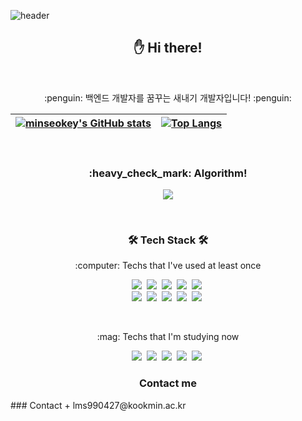 ![header](https://capsule-render.vercel.app/api?type=slice&color=auto&height=200&section=header&text=minseokey's%20GitHub&fontSize=40&rotate=13&fontAlign=70&fontAlignY=40)

<h2 align="center"> ✋  Hi there!</h2>
<br>

<p align ="center"> :penguin: 백엔드 개발자를 꿈꾸는 새내기 개발자입니다! :penguin:<p>
  

[![minseokey's GitHub stats](https://github-readme-stats.vercel.app/api?username=minseokey&hide_border=true)](https://github.com/minseokey/github-readme-stats) | [![Top Langs](https://github-readme-stats.vercel.app/api/top-langs/?username=minseokey&layout=compact&hide_border=true)](https://github.com/minseokey) |
| ------------- | ------------- |

<br>


<h3 align="center">:heavy_check_mark: Algorithm!</h3>
<p align="center">
  <img src="http://mazassumnida.wtf/api/v2/generate_badge?boj=lms990427&cache=c">
</p>

<br>

<h3 align="center">🛠 Tech Stack 🛠</h3>

<p align="center"> :computer: Techs that I've used at least once </p>

<p align="center">
  <img src="https://img.shields.io/badge/Python-3766AB?style=flat-square&logo=Python&logoColor=white"/></a>&nbsp 
  <img src="https://img.shields.io/badge/Django-092E20?style=flat-square&logo=Django&logoColor=white"/></a>&nbsp
  <img src="https://img.shields.io/badge/Java-007396?style=flat-square&logo=Java&logoColor=white"/></a>&nbsp 
  <img src="https://img.shields.io/badge/C++-00599C?style=flat-square&logo=C%2B%2B&logoColor=white"/></a>&nbsp 
  <img src="https://img.shields.io/badge/C-A8B9CC?style=flat-square&logo=C&logoColor=white"/></a>&nbsp 
  <br>
   <img src="https://img.shields.io/badge/Javascript-ffb13b?style=flat-square&logo=javascript&logoColor=white"/></a>&nbsp
   <img src="https://img.shields.io/badge/HTML5-E34F26?style=flat-square&logo=HTML5&logoColor=white"/></a>&nbsp 
  <img src="https://img.shields.io/badge/css-1572B6?style=flat-square&logo=css3&logoColor=white"/></a>&nbsp 
  <img src="https://img.shields.io/badge/Mysql-E6B91E?style=flat-square&logo=MySql&logoColor=white"/></a>&nbsp 
  <img src="https://img.shields.io/badge/aws-333664?style=flat-square&logo=amazon-aws&logoColor=white"/></a>&nbsp 
</p>


<br>
<p align="center"> :mag: Techs that I'm studying  now </p>


<p align="center">
  <img src="https://img.shields.io/badge/PyTorch-EE4C2C?style=flat-square&logo=PyTorch&logoColor=white"/></a>&nbsp 
  <img src="https://img.shields.io/badge/Android Studio-3DDC84?style=flat-square&logo=Android Studio&logoColor=white"/></a>&nbsp
  <img src="https://img.shields.io/badge/Spring-6DB33F?style=flat-square&logo=Spring&logoColor=white"/></a>&nbsp 
  <img src="https://img.shields.io/badge/Spring Boot-6DB33F?style=flat-square&logo=Spring Boot&logoColor=white"/></a>&nbsp 
  <img src="https://img.shields.io/badge/Docker-A8B9CC?style=flat-square&logo=Docker&logoColor=white"/></a>&nbsp 
 </p>
 
 
<h3 align="center">Contact me</h3>
### Contact
+ lms990427@kookmin.ac.kr

 
